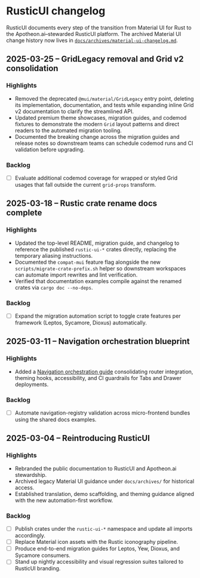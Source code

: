 # RusticUI changelog

RusticUI documents every step of the transition from Material UI for Rust to the Apotheon.ai–stewarded RusticUI platform. The
archived Material UI change history now lives in [`docs/archives/material-ui-changelog.md`](docs/archives/material-ui-changelog.md).

## 2025-03-25 – GridLegacy removal and Grid v2 consolidation

### Highlights

- Removed the deprecated `@mui/material/GridLegacy` entry point, deleting its implementation, documentation, and tests while
  expanding inline Grid v2 documentation to clarify the streamlined API.
- Updated premium theme showcases, migration guides, and codemod fixtures to demonstrate the modern `Grid` layout patterns and
  direct readers to the automated migration tooling.
- Documented the breaking change across the migration guides and release notes so downstream teams can schedule codemod runs
  and CI validation before upgrading.

### Backlog

- [ ] Evaluate additional codemod coverage for wrapped or styled Grid usages that fall outside the current `grid-props`
  transform.

## 2025-03-18 – Rustic crate rename docs complete

### Highlights

- Updated the top-level README, migration guide, and changelog to reference the
  published `rustic-ui-*` crates directly, replacing the temporary aliasing
  instructions.
- Documented the `compat-mui` feature flag alongside the new
  `scripts/migrate-crate-prefix.sh` helper so downstream workspaces can automate
  import rewrites and lint verification.
- Verified that documentation examples compile against the renamed crates via
  `cargo doc --no-deps`.

### Backlog

- [ ] Expand the migration automation script to toggle crate features per
  framework (Leptos, Sycamore, Dioxus) automatically.

## 2025-03-11 – Navigation orchestration blueprint

### Highlights

- Added a [Navigation orchestration guide](docs/data/material/guides/navigation/navigation.md) consolidating router integration, theming hooks, accessibility, and CI guardrails for Tabs and Drawer deployments.

### Backlog

- [ ] Automate navigation-registry validation across micro-frontend bundles using the shared docs examples.

## 2025-03-04 – Reintroducing RusticUI

### Highlights

- Rebranded the public documentation to RusticUI and Apotheon.ai stewardship.
- Archived legacy Material UI guidance under `docs/archives/` for historical access.
- Established translation, demo scaffolding, and theming guidance aligned with the new automation-first workflow.

### Backlog

- [ ] Publish crates under the `rustic-ui-*` namespace and update all imports accordingly.
- [ ] Replace Material icon assets with the Rustic iconography pipeline.
- [ ] Produce end-to-end migration guides for Leptos, Yew, Dioxus, and Sycamore consumers.
- [ ] Stand up nightly accessibility and visual regression suites tailored to RusticUI branding.
